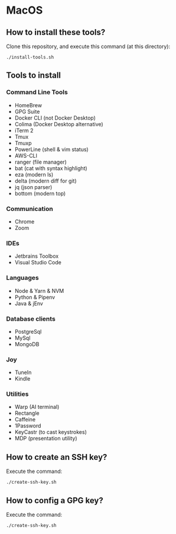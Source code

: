 # MacOS

## How to install these tools?

Clone this repository, and execute this command (at this directory):

```shell
./install-tools.sh
```

## Tools to install

### Command Line Tools

- HomeBrew
- GPG Suite
- Docker CLI (not Docker Desktop)
- Colima (Docker Desktop alternative)
- iTerm 2
- Tmux
- Tmuxp
- PowerLine (shell & vim status)
- AWS-CLI
- ranger (file manager)
- bat (cat with syntax highlight)
- eza (modern ls)
- delta (modern diff for git)
- jq (json parser)
- bottom (modern top)

### Communication

- Chrome
- Zoom

### IDEs

- Jetbrains Toolbox
- Visual Studio Code

### Languages

- Node & Yarn & NVM
- Python & Pipenv
- Java & jEnv

### Database clients

- PostgreSql
- MySql
- MongoDB

### Joy

- TuneIn
- Kindle

### Utilities

- Warp (AI terminal)
- Rectangle
- Caffeine
- 1Password
- KeyCastr (to cast keystrokes)
- MDP (presentation utility)

## How to create an SSH key?

Execute the command:

```shell
./create-ssh-key.sh
```

## How to config a GPG key?

Execute the command:

```shell
./create-ssh-key.sh
```
